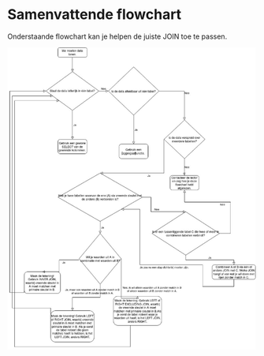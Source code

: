 # Samenvattende flowchart

Onderstaande flowchart kan je helpen de juiste JOIN toe te passen. 

![](../../.gitbook/assets/flowchart-join.jpg)

